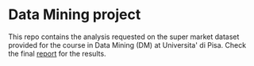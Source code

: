 # Data Mining project
This repo contains the analysis requested on the super market dataset provided for the course in Data Mining (DM) at Universita' di Pisa.
Check the final [report](DM_Report_Group14.pdf) for the results.
